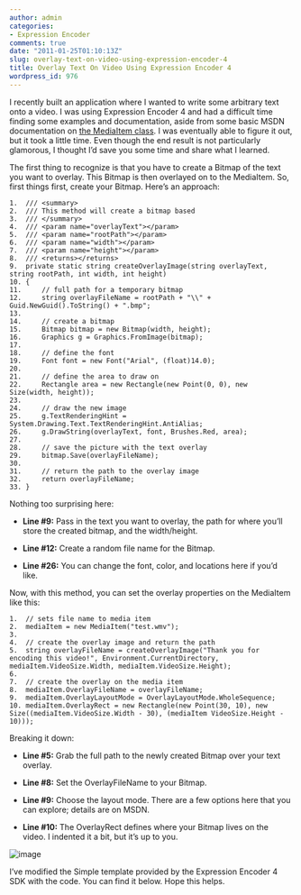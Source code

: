 ```yaml
---
author: admin
categories:
- Expression Encoder
comments: true
date: "2011-01-25T01:10:13Z"
slug: overlay-text-on-video-using-expression-encoder-4
title: Overlay Text On Video Using Expression Encoder 4
wordpress_id: 976
---
```


I recently built an application where I wanted to write some arbitrary text onto a video. I was using Expression Encoder 4 and had a difficult time finding some examples and documentation, aside from some basic MSDN documentation on [the MediaItem class](http://msdn.microsoft.com/en-us/library/ff396880(v=Expression.30).aspx). I was eventually able to figure it out, but it took a little time. Even though the end result is not particularly glamorous, I thought I’d save you some time and share what I learned.

The first thing to recognize is that you have to create a Bitmap of the text you want to overlay. This Bitmap is then overlayed on to the MediaItem. So, first things first, create your Bitmap. Here’s an approach:

    1.  /// <summary>
    2.  /// This method will create a bitmap based 
    3.  /// </summary>
    4.  /// <param name="overlayText"></param>
    5.  /// <param name="rootPath"></param>
    6.  /// <param name="width"></param>
    7.  /// <param name="height"></param>
    8.  /// <returns></returns>
    9.  private static string createOverlayImage(string overlayText, string rootPath, int width, int height)
    10. {
    11.     // full path for a temporary bitmap
    12.     string overlayFileName = rootPath + "\\" + Guid.NewGuid().ToString() + ".bmp";
    13.   
    14.     // create a bitmap
    15.     Bitmap bitmap = new Bitmap(width, height);
    16.     Graphics g = Graphics.FromImage(bitmap);
    17.   
    18.     // define the font
    19.     Font font = new Font("Arial", (float)14.0);
    20.   
    21.     // define the area to draw on
    22.     Rectangle area = new Rectangle(new Point(0, 0), new Size(width, height));
    23.   
    24.     // draw the new image
    25.     g.TextRenderingHint = System.Drawing.Text.TextRenderingHint.AntiAlias;
    26.     g.DrawString(overlayText, font, Brushes.Red, area);
    27.   
    28.     // save the picture with the text overlay
    29.     bitmap.Save(overlayFileName);
    30.   
    31.     // return the path to the overlay image
    32.     return overlayFileName;
    33. }

Nothing too surprising here:
  
  * **Line #9:** Pass in the text you want to overlay, the path for where you’ll store the created bitmap, and the width/height. 
   
  * **Line #12:** Create a random file name for the Bitmap. 
   
  * **Line #26:** You can change the font, color, and locations here if you’d like. 

Now, with this method, you can set the overlay properties on the MediaItem like this:

    1.  // sets file name to media item
    2.  mediaItem = new MediaItem("test.wmv");
    3.   
    4.  // create the overlay image and return the path
    5.  string overlayFileName = createOverlayImage("Thank you for encoding this video!", Environment.CurrentDirectory, mediaItem.VideoSize.Width, mediaItem.VideoSize.Height);
    6.                 
    7.  // create the overlay on the media item
    8.  mediaItem.OverlayFileName = overlayFileName;
    9.  mediaItem.OverlayLayoutMode = OverlayLayoutMode.WholeSequence;
    10. mediaItem.OverlayRect = new Rectangle(new Point(30, 10), new Size((mediaItem.VideoSize.Width - 30), (mediaItem VideoSize.Height - 10)));

Breaking it down:

  * **Line #5:** Grab the full path to the newly created Bitmap over your text overlay. 
   
  * **Line #8:** Set the OverlayFileName to your Bitmap. 
   
  * **Line #9:** Choose the layout mode. There are a few options here that you can explore; details are on MSDN. 
   
  * **Line #10:** The OverlayRect defines where your Bitmap lives on the video. I indented it a bit, but it’s up to you.

![image](https://wadewegner.blob.core.windows.net/wordpress/2011/01/image1.png)

I’ve modified the Simple template provided by the Expression Encoder 4 SDK with the code. You can find it below. Hope this helps.